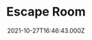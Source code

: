---
date: 2021-10-27T16:46:43.000Z
title: Escape Room
latitude: 51.727917
longitude: 0.481978
url: http://www.chelmsfordescaperooms.co.uk
category: checkin
---